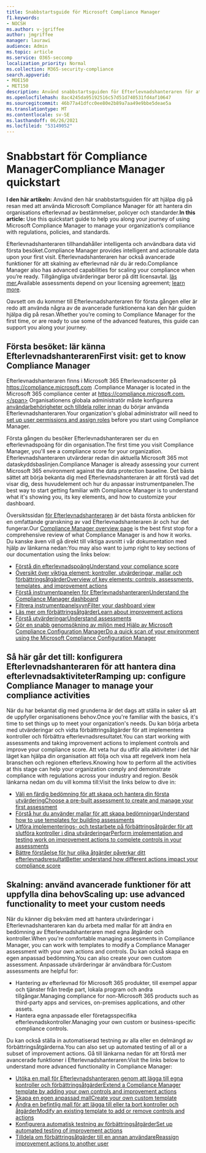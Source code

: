 ```yaml
---
title: Snabbstartsguide för Microsoft Compliance Manager
f1.keywords:
- NOCSH
ms.author: v-jgriffee
author: jmgriffee
manager: laurawi
audience: Admin
ms.topic: article
ms.service: O365-seccomp
localization_priority: Normal
ms.collection: M365-security-compliance
search.appverid:
- MOE150
- MET150
description: Använd snabbstartsguiden för Efterlevnadshanteraren för att hjälpa dig på vägen mot att förstå, komma igång och använda Efterlevnadshanteraren.
ms.openlocfilehash: 8ac4245da95192516c57d51d740531fd4af10647
ms.sourcegitcommit: 46b77a41dfcc0ee80e2b89a7aa49e9bbe5deae5a
ms.translationtype: MT
ms.contentlocale: sv-SE
ms.lasthandoff: 06/26/2021
ms.locfileid: "53149052"
---
```

# <a name="compliance-manager-quickstart"></a><span data-ttu-id="03232-103">Snabbstart för Compliance Manager</span><span class="sxs-lookup"><span data-stu-id="03232-103">Compliance Manager quickstart</span></span>

<span data-ttu-id="03232-104">**I den här artikeln:** Använd den här snabbstartsguiden för att hjälpa dig på resan med att använda Microsoft Compliance Manager för att hantera din organisations efterlevnad av bestämmelser, policyer och standarder.</span><span class="sxs-lookup"><span data-stu-id="03232-104">**In this article:** Use this quickstart guide to help you along your journey of using Microsoft Compliance Manager to manage your organization’s compliance with regulations, policies, and standards.</span></span>

<span data-ttu-id="03232-105">Efterlevnadshanteraren tillhandahåller intelligenta och användbara data vid första besöket.</span><span class="sxs-lookup"><span data-stu-id="03232-105">Compliance Manager provides intelligent and actionable data upon your first visit.</span></span> <span data-ttu-id="03232-106">Efterlevnadshanteraren har också avancerade funktioner för att skalning av efterlevnad när du är redo.</span><span class="sxs-lookup"><span data-stu-id="03232-106">Compliance Manager also has advanced capabilities for scaling your compliance when you’re ready.</span></span> <span data-ttu-id="03232-107">Tillgängliga utvärderingar beror på ditt licensavtal. [läs mer.](/office365/servicedescriptions/microsoft-365-service-descriptions/microsoft-365-tenantlevel-services-licensing-guidance/microsoft-365-security-compliance-licensing-guidance)</span><span class="sxs-lookup"><span data-stu-id="03232-107">Available assessments depend on your licensing agreement; [learn more](/office365/servicedescriptions/microsoft-365-service-descriptions/microsoft-365-tenantlevel-services-licensing-guidance/microsoft-365-security-compliance-licensing-guidance).</span></span>

<span data-ttu-id="03232-108">Oavsett om du kommer till Efterlevnadshanteraren för första gången eller är redo att använda några av de avancerade funktionerna kan den här guiden hjälpa dig på resan.</span><span class="sxs-lookup"><span data-stu-id="03232-108">Whether you’re coming to Compliance Manager for the first time, or are ready to use some of the advanced features, this guide can support you along your journey.</span></span>

## <a name="first-visit-get-to-know-compliance-manager"></a><span data-ttu-id="03232-109">Första besöket: lär känna Efterlevnadshanteraren</span><span class="sxs-lookup"><span data-stu-id="03232-109">First visit: get to know Compliance Manager</span></span>

<span data-ttu-id="03232-110">Efterlevnadshanteraren finns i Microsoft 365 Efterlevnadscenter på https://compliance.microsoft.com .</span><span class="sxs-lookup"><span data-stu-id="03232-110">Compliance Manager is located in the Microsoft 365 compliance center at https://compliance.microsoft.com.</span></span> <span data-ttu-id="03232-111">Organisationens globala administratör måste konfigurera [användarbehörigheter och tilldela roller innan](compliance-manager-setup.md#set-user-permissions-and-assign-roles) du börjar använda Efterlevnadshanteraren.</span><span class="sxs-lookup"><span data-stu-id="03232-111">Your organization's global administrator will need to [set up user permissions and assign roles](compliance-manager-setup.md#set-user-permissions-and-assign-roles) before you start using Compliance Manager.</span></span>

<span data-ttu-id="03232-112">Första gången du besöker Efterlevnadshanteraren ser du en efterlevnadspoäng för din organisation.</span><span class="sxs-lookup"><span data-stu-id="03232-112">The first time you visit Compliance Manager, you'll see a compliance score for your organization.</span></span> <span data-ttu-id="03232-113">Efterlevnadshanteraren utvärderar redan din aktuella Microsoft 365 mot dataskyddsbaslinjen.</span><span class="sxs-lookup"><span data-stu-id="03232-113">Compliance Manager is already assessing your current Microsoft 365 environment against the data protection baseline.</span></span> <span data-ttu-id="03232-114">Det bästa sättet att börja bekanta dig med Efterlevnadshanteraren är att förstå vad det visar dig, dess huvudelement och hur du anpassar instrumentpanelen.</span><span class="sxs-lookup"><span data-stu-id="03232-114">The best way to start getting familiar with Compliance Manager is to understand what it's showing you, its key elements, and how to customize your dashboard.</span></span>

<span data-ttu-id="03232-115">Översiktssidan [för Efterlevnadshanteraren](compliance-manager.md) är det bästa första anblicken för en omfattande granskning av vad Efterlevnadshanteraren är och hur det fungerar.</span><span class="sxs-lookup"><span data-stu-id="03232-115">Our [Compliance Manager overview page](compliance-manager.md) is the best first stop for a comprehensive review of what Compliance Manager is and how it works.</span></span> <span data-ttu-id="03232-116">Du kanske även vill gå direkt till viktiga avsnitt i vår dokumentation med hjälp av länkarna nedan:</span><span class="sxs-lookup"><span data-stu-id="03232-116">You may also want to jump right to key sections of our documentation using the links below:</span></span>

- [<span data-ttu-id="03232-117">Förstå din efterlevnadspoäng</span><span class="sxs-lookup"><span data-stu-id="03232-117">Understand your compliance score</span></span>](compliance-manager.md#understanding-your-compliance-score)
- [<span data-ttu-id="03232-118">Översikt över viktiga element: kontroller, utvärderingar, mallar och förbättringsåtgärder</span><span class="sxs-lookup"><span data-stu-id="03232-118">Overview of key elements: controls, assessments, templates, and improvement actions</span></span>](compliance-manager.md#key-elements-controls-assessments-templates-improvement-actions)
- [<span data-ttu-id="03232-119">Förstå instrumentpanelen för Efterlevnadshanteraren</span><span class="sxs-lookup"><span data-stu-id="03232-119">Understand the Compliance Manager dashboard</span></span>](compliance-manager-setup.md#understand-the-compliance-manager-dashboard)
- [<span data-ttu-id="03232-120">Filtrera instrumentpanelsvyn</span><span class="sxs-lookup"><span data-stu-id="03232-120">Filter your dashboard view</span></span>](compliance-manager-setup.md#filtering-your-dashboard-view)
- [<span data-ttu-id="03232-121">Läs mer om förbättringsåtgärder</span><span class="sxs-lookup"><span data-stu-id="03232-121">Learn about improvement actions</span></span>](compliance-manager-setup.md#improvement-actions-page)
- [<span data-ttu-id="03232-122">Förstå utvärderingar</span><span class="sxs-lookup"><span data-stu-id="03232-122">Understand assessments</span></span>](compliance-manager.md#assessments)
- [<span data-ttu-id="03232-123">Gör en snabb genomsökning av miljön med Hjälp av Microsoft Compliance Configuration Manager</span><span class="sxs-lookup"><span data-stu-id="03232-123">Do a quick scan of your environment using the Microsoft Compliance Configuration Manager</span></span>](compliance-manager-mcca.md)

## <a name="ramping-up-configure-compliance-manager-to-manage-your-compliance-activities"></a><span data-ttu-id="03232-124">Så här går det till: konfigurera Efterlevnadshanteraren för att hantera dina efterlevnadsaktiviteter</span><span class="sxs-lookup"><span data-stu-id="03232-124">Ramping up: configure Compliance Manager to manage your compliance activities</span></span>

<span data-ttu-id="03232-125">När du har bekantat dig med grunderna är det dags att ställa in saker så att de uppfyller organisationens behov.</span><span class="sxs-lookup"><span data-stu-id="03232-125">Once you're familiar with the basics, it's time to set things up to meet your organization's needs.</span></span> <span data-ttu-id="03232-126">Du kan börja arbeta med utvärderingar och vidta förbättringsåtgärder för att implementera kontroller och förbättra efterlevnadsresultatet.</span><span class="sxs-lookup"><span data-stu-id="03232-126">You can start working with assessments and taking improvement actions to implement controls and improve your compliance score.</span></span> <span data-ttu-id="03232-127">Att veta hur du utför alla aktiviteter i det här läget kan hjälpa din organisation att följa och visa att regelverk inom hela branschen och regionen efterlevs.</span><span class="sxs-lookup"><span data-stu-id="03232-127">Knowing how to perform all the activities at this stage can help your organization comply and demonstrate compliance with regulations across your industry and region.</span></span> <span data-ttu-id="03232-128">Besök länkarna nedan om du vill komma till:</span><span class="sxs-lookup"><span data-stu-id="03232-128">Visit the links below to dive in:</span></span>

- [<span data-ttu-id="03232-129">Välj en färdig bedömning för att skapa och hantera din första utvärdering</span><span class="sxs-lookup"><span data-stu-id="03232-129">Choose a pre-built assessment to create and manage your first assessment</span></span>](compliance-manager-assessments.md)
- [<span data-ttu-id="03232-130">Förstå hur du använder mallar för att skapa bedömningar</span><span class="sxs-lookup"><span data-stu-id="03232-130">Understand how to use templates for building assessments</span></span>](compliance-manager-templates.md)
- [<span data-ttu-id="03232-131">Utföra implementerings- och testarbete på förbättringsåtgärder för att slutföra kontroller i dina utvärderingar</span><span class="sxs-lookup"><span data-stu-id="03232-131">Perform implementation and testing work on improvement actions to complete controls in your assessments</span></span>](compliance-manager-improvement-actions.md)
- [<span data-ttu-id="03232-132">Bättre förståelse för hur olika åtgärder påverkar ditt efterlevnadsresultat</span><span class="sxs-lookup"><span data-stu-id="03232-132">Better understand how different actions impact your compliance score</span></span>](compliance-score-calculation.md)

## <a name="scaling-up-use-advanced-functionality-to-meet-your-custom-needs"></a><span data-ttu-id="03232-133">Skalning: använd avancerade funktioner för att uppfylla dina behov</span><span class="sxs-lookup"><span data-stu-id="03232-133">Scaling up: use advanced functionality to meet your custom needs</span></span>

<span data-ttu-id="03232-134">När du känner dig bekväm med att hantera utvärderingar i Efterlevnadshanteraren kan du arbeta med mallar för att ändra en bedömning av Efterlevnadshanteraren med egna åtgärder och kontroller.</span><span class="sxs-lookup"><span data-stu-id="03232-134">When you're comfortable managing assessments in Compliance Manager, you can work with templates to modify a Compliance Manager assessment with your own actions and controls.</span></span> <span data-ttu-id="03232-135">Du kan också skapa en egen anpassad bedömning.</span><span class="sxs-lookup"><span data-stu-id="03232-135">You can also create your own custom assessment.</span></span> <span data-ttu-id="03232-136">Anpassade utvärderingar är användbara för:</span><span class="sxs-lookup"><span data-stu-id="03232-136">Custom assessments are helpful for:</span></span>

- <span data-ttu-id="03232-137">Hantering av efterlevnad för Microsoft 365 produkter, till exempel appar och tjänster från tredje part, lokala program och andra tillgångar.</span><span class="sxs-lookup"><span data-stu-id="03232-137">Managing compliance for non-Microsoft 365 products such as third-party apps and services, on-premises applications, and other assets.</span></span>
- <span data-ttu-id="03232-138">Hantera egna anpassade eller företagsspecifika efterlevnadskontroller.</span><span class="sxs-lookup"><span data-stu-id="03232-138">Managing your own custom or business-specific compliance controls.</span></span>

<span data-ttu-id="03232-139">Du kan också ställa in automatiserad testning av alla eller en delmängd av förbättringsåtgärderna.</span><span class="sxs-lookup"><span data-stu-id="03232-139">You can also set up automated testing of all or a subset of improvement actions.</span></span> <span data-ttu-id="03232-140">Gå till länkarna nedan för att förstå mer avancerade funktioner i Efterlevnadshanteraren:</span><span class="sxs-lookup"><span data-stu-id="03232-140">Visit the links below to understand more advanced functionality in Compliance Manager:</span></span>

- [<span data-ttu-id="03232-141">Utöka en mall för Efterlevnadshanteraren genom att lägga till egna kontroller och förbättringsåtgärder</span><span class="sxs-lookup"><span data-stu-id="03232-141">Extend a Compliance Manager template by adding your own controls and improvement actions</span></span>](compliance-manager-templates.md#extend-an-assessment-template)
- [<span data-ttu-id="03232-142">Skapa en egen anpassad mall</span><span class="sxs-lookup"><span data-stu-id="03232-142">Create your own custom template</span></span>](compliance-manager-templates.md#create-an-assessment-template)
- [<span data-ttu-id="03232-143">Ändra en befintlig mall för att lägga till eller ta bort kontroller och åtgärder</span><span class="sxs-lookup"><span data-stu-id="03232-143">Modify an existing template to add or remove controls and actions</span></span>](compliance-manager-templates.md#modify-a-template)
- [<span data-ttu-id="03232-144">Konfigurera automatisk testning av förbättringsåtgärder</span><span class="sxs-lookup"><span data-stu-id="03232-144">Set up automated testing of improvement actions</span></span>](compliance-manager-setup.md#set-up-automated-testing)
- [<span data-ttu-id="03232-145">Tilldela om förbättringsåtgärder till en annan användare</span><span class="sxs-lookup"><span data-stu-id="03232-145">Reassign improvement actions to another user</span></span>](compliance-manager-setup.md#reassign-improvement-actions-to-another-user)